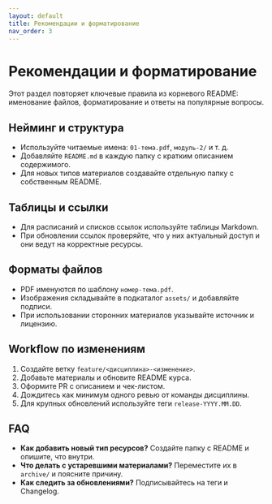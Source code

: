 ```yaml
---
layout: default
title: Рекомендации и форматирование
nav_order: 3
---
```


# Рекомендации и форматирование

Этот раздел повторяет ключевые правила из корневого README: именование файлов, форматирование и ответы на популярные вопросы.

## Нейминг и структура

- Используйте читаемые имена: `01-тема.pdf`, `модуль-2/` и т. д.
- Добавляйте `README.md` в каждую папку с кратким описанием содержимого.
- Для новых типов материалов создавайте отдельную папку с собственным README.

## Таблицы и ссылки

- Для расписаний и списков ссылок используйте таблицы Markdown.
- При обновлении ссылок проверяйте, что у них актуальный доступ и они ведут на корректные ресурсы.

## Форматы файлов

- PDF именуются по шаблону `номер-тема.pdf`.
- Изображения складывайте в подкаталог `assets/` и добавляйте подписи.
- При использовании сторонних материалов указывайте источник и лицензию.

## Workflow по изменениям

1. Создайте ветку `feature/<дисциплина>-<изменение>`.
2. Добавьте материалы и обновите README курса.
3. Оформите PR с описанием и чек-листом.
4. Дождитесь как минимум одного ревью от команды дисциплины.
5. Для крупных обновлений используйте теги `release-YYYY.MM.DD`.

## FAQ

- **Как добавить новый тип ресурсов?** Создайте папку с README и опишите, что внутри.
- **Что делать с устаревшими материалами?** Переместите их в `archive/` и поясните причину.
- **Как следить за обновлениями?** Подписывайтесь на теги и Changelog.
